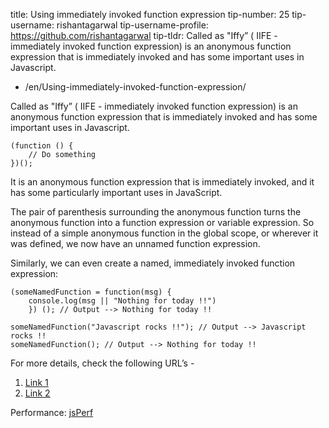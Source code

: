 title: Using immediately invoked function expression tip-number: 25 tip-username: rishantagarwal tip-username-profile: https://github.com/rishantagarwal tip-tldr: Called as "Iffy” ( IIFE - immediately invoked function expression) is an anonymous function expression that is immediately invoked and has some important uses in Javascript.

-   /en/Using-immediately-invoked-function-expression/

Called as "Iffy” ( IIFE - immediately invoked function expression) is an anonymous function expression that is immediately invoked and has some important uses in Javascript.

    (function () {
        // Do something​
    })();

It is an anonymous function expression that is immediately invoked, and it has some particularly important uses in JavaScript.

The pair of parenthesis surrounding the anonymous function turns the anonymous function into a function expression or variable expression. So instead of a simple anonymous function in the global scope, or wherever it was defined, we now have an unnamed function expression.

Similarly, we can even create a named, immediately invoked function expression:

    (someNamedFunction = function(msg) {
        console.log(msg || "Nothing for today !!")
        }) (); // Output --> Nothing for today !!​
    ​
    someNamedFunction("Javascript rocks !!"); // Output --> Javascript rocks !!
    someNamedFunction(); // Output --> Nothing for today !!​

For more details, check the following URL’s -

1.  [Link 1](https://blog.mariusschulz.com/2016/01/13/disassembling-javascripts-iife-syntax)
2.  [Link 2](http://javascriptissexy.com/12-simple-yet-powerful-javascript-tips/)

Performance: [jsPerf](http://jsperf.com/iife-with-call)
